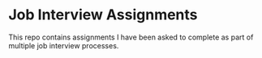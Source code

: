 # Job Interview Assignments

This repo contains assignments I have been asked to complete as part of multiple job interview processes.